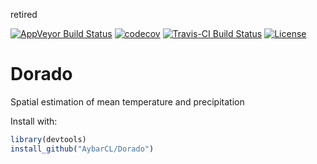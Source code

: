 retired 


[![AppVeyor Build Status](https://ci.appveyor.com/api/projects/status/github/AybarCL/Dorado?branch=master&svg=true)](https://ci.appveyor.com/project/AybarCL/Dorado)
[![codecov](https://codecov.io/gh/AybarCL/Dorado/branch/master/graph/badge.svg)](https://codecov.io/gh/AybarCL/Dorado)
[![Travis-CI Build Status](https://travis-ci.org/AybarCL/Dorado.svg?branch=master)](https://travis-ci.org/AybarCL/Dorado)
[![License](http://img.shields.io/badge/license-GPL%20%28%3E=%202%29-brightgreen.svg?style=flat)](http://www.gnu.org/licenses/gpl-2.0.html) 
# Dorado
Spatial estimation of mean temperature and precipitation

Install with:
```r
library(devtools)
install_github("AybarCL/Dorado")
```

